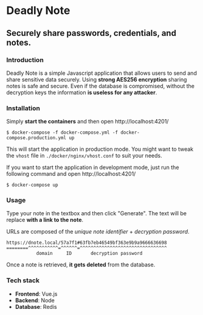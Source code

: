 # Deadly Note
## Securely share passwords, credentials, and notes.

### Introduction

Deadly Note is a simple Javascript application that allows users to send and share sensitive data securely. Using **strong AES256 encryption** sharing notes is safe and secure. Even if the database is compromised, without the decryption keys the information **is useless for any attacker**. 

### Installation

Simply **start the containers** and then open http://localhost:4201/

```
$ docker-compose -f docker-compose.yml -f docker-compose.production.yml up
```

This will start the application in production mode. You might want to tweak the `vhost` file in `./docker/nginx/vhost.conf` to suit your needs.

If you want to start the application in development mode, just run the following command and open http://localhost:4201/

```
$ docker-compose up
```

### Usage

Type your note in the textbox and then click "Generate". The text will be replace **with a link to the note**.

URLs are composed of the _unique note identifier_ + _decryption password_.

```
https://dnote.local/57a7f1#63fb7eb46549bf363e9b9a9666636698
========^^^^^^^^^^^=^^^^^^=^^^^^^^^^^^^^^^^^^^^^^^^^^^^^^^^
           domain     ID       decryption password
```

Once a note is retrieved, **it gets deleted** from the database.

### Tech stack

 * **Frontend**: Vue.js
 * **Backend**: Node
 * **Database**: Redis
 
